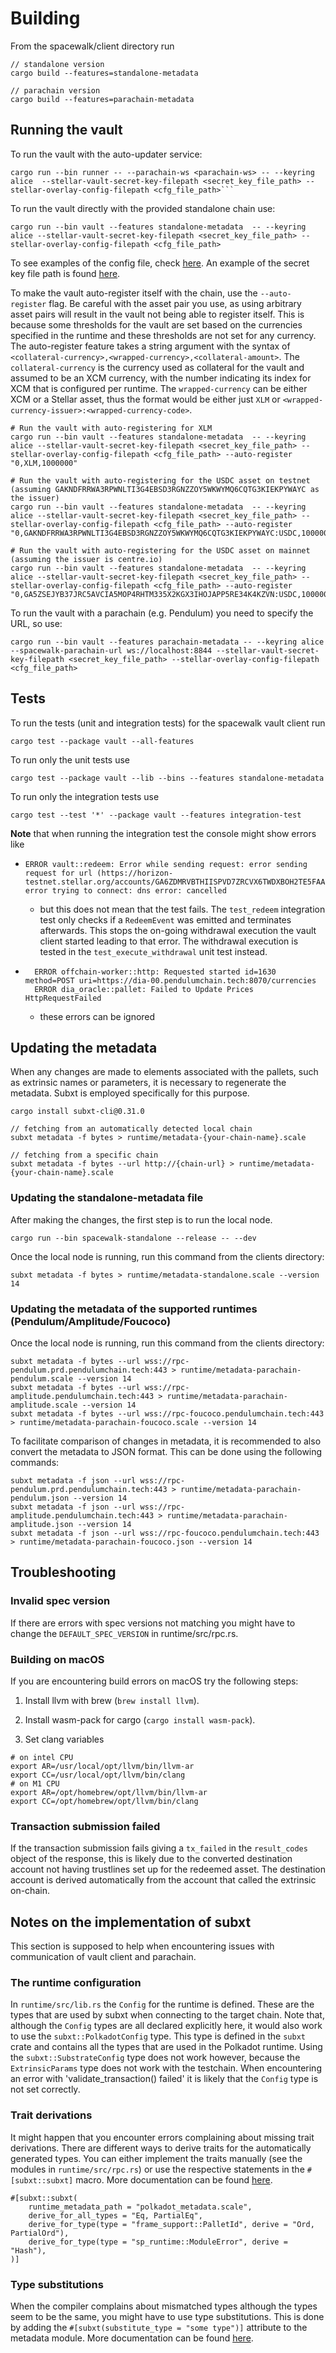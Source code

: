 # Building

From the spacewalk/client directory run

```
// standalone version
cargo build --features=standalone-metadata

// parachain version
cargo build --features=parachain-metadata
```

## Running the vault

To run the vault with the auto-updater service:

```
cargo run --bin runner -- --parachain-ws <parachain-ws> -- --keyring alice  --stellar-vault-secret-key-filepath <secret_key_file_path> --stellar-overlay-config-filepath <cfg_file_path>```
```

To run the vault directly with the provided standalone chain use:

```
cargo run --bin vault --features standalone-metadata  -- --keyring alice --stellar-vault-secret-key-filepath <secret_key_file_path> --stellar-overlay-config-filepath <cfg_file_path>
```

To see examples of the config file, check [here](stellar-relay-lib/resources/config).
An example of the secret key file path is found [here](stellar-relay-lib/resources/secretkey).

To make the vault auto-register itself with the chain, use the `--auto-register` flag.
Be careful with the asset pair you use, as using arbitrary asset pairs will result in the vault not being able to
register itself.
This is because some thresholds for the vault are set based on the currencies specified in the runtime and these
thresholds are not set for any currency.
The auto-register feature takes a string argument with the syntax
of `<collateral-currency>,<wrapped-currency>,<collateral-amount>`.
The `collateral-currency` is the currency used as collateral for the vault and assumed to be an XCM currency, with the
number indicating its index for XCM that is configured per runtime.
The `wrapped-currency` can be either XCM or a Stellar asset, thus the format would be either just `XLM`
or `<wrapped-currency-issuer>:<wrapped-currency-code>`.

```
# Run the vault with auto-registering for XLM
cargo run --bin vault --features standalone-metadata  -- --keyring alice --stellar-vault-secret-key-filepath <secret_key_file_path> --stellar-overlay-config-filepath <cfg_file_path> --auto-register "0,XLM,1000000"

# Run the vault with auto-registering for the USDC asset on testnet (assuming GAKNDFRRWA3RPWNLTI3G4EBSD3RGNZZOY5WKWYMQ6CQTG3KIEKPYWAYC as the issuer)
cargo run --bin vault --features standalone-metadata  -- --keyring alice --stellar-vault-secret-key-filepath <secret_key_file_path> --stellar-overlay-config-filepath <cfg_file_path> --auto-register "0,GAKNDFRRWA3RPWNLTI3G4EBSD3RGNZZOY5WKWYMQ6CQTG3KIEKPYWAYC:USDC,1000000"

# Run the vault with auto-registering for the USDC asset on mainnet (assuming the issuer is centre.io)
cargo run --bin vault --features standalone-metadata  -- --keyring alice --stellar-vault-secret-key-filepath <secret_key_file_path> --stellar-overlay-config-filepath <cfg_file_path> --auto-register "0,GA5ZSEJYB37JRC5AVCIA5MOP4RHTM335X2KGX3IHOJAPP5RE34K4KZVN:USDC,1000000"
```

To run the vault with a parachain (e.g. Pendulum) you need to specify the URL, so use:

```
cargo run --bin vault --features parachain-metadata -- --keyring alice --spacewalk-parachain-url ws://localhost:8844 --stellar-vault-secret-key-filepath <secret_key_file_path> --stellar-overlay-config-filepath <cfg_file_path>
```

## Tests

To run the tests (unit and integration tests) for the spacewalk vault client run

```
cargo test --package vault --all-features
```

To run only the unit tests use

```
cargo test --package vault --lib --bins --features standalone-metadata
```

To run only the integration tests use

```
cargo test --test '*' --package vault --features integration-test
```

**Note** that when running the integration test the console might show errors like

* ```
  ERROR vault::redeem: Error while sending request: error sending request for url (https://horizon-testnet.stellar.org/accounts/GA6ZDMRVBTHIISPVD7ZRCVX6TWDXBOH2TE5FAADJXZ52YL4GCFI4HOHU): error trying to connect: dns error: cancelled
  ```
    * but this does not mean that the test fails.
      The `test_redeem` integration test only checks if a `RedeemEvent` was emitted and terminates afterwards.
      This stops the on-going withdrawal execution the vault client started leading to that error.
      The withdrawal execution is tested in the `test_execute_withdrawal` unit test instead.

* ```
    ERROR offchain-worker::http: Requested started id=1630 method=POST uri=https://dia-00.pendulumchain.tech:8070/currencies
    ERROR dia_oracle::pallet: Failed to Update Prices HttpRequestFailed
  ```
    * these errors can be ignored

## Updating the metadata

When any changes are made to elements associated with the pallets, such as extrinsic names or parameters, it is
necessary to regenerate the metadata. Subxt is employed specifically for this purpose.

```
cargo install subxt-cli@0.31.0

// fetching from an automatically detected local chain
subxt metadata -f bytes > runtime/metadata-{your-chain-name}.scale

// fetching from a specific chain
subxt metadata -f bytes --url http://{chain-url} > runtime/metadata-{your-chain-name}.scale
```

### Updating the standalone-metadata file

After making the changes, the first step is to run the local node.

```
cargo run --bin spacewalk-standalone --release -- --dev
```

Once the local node is running, run this command from the clients directory:

```
subxt metadata -f bytes > runtime/metadata-standalone.scale --version 14
```

### Updating the metadata of the supported runtimes (Pendulum/Amplitude/Foucoco)

Once the local node is running, run this command from the clients directory:

```
subxt metadata -f bytes --url wss://rpc-pendulum.prd.pendulumchain.tech:443 > runtime/metadata-parachain-pendulum.scale --version 14
subxt metadata -f bytes --url wss://rpc-amplitude.pendulumchain.tech:443 > runtime/metadata-parachain-amplitude.scale --version 14
subxt metadata -f bytes --url wss://rpc-foucoco.pendulumchain.tech:443 > runtime/metadata-parachain-foucoco.scale --version 14
```

To facilitate comparison of changes in metadata, it is recommended to also convert the metadata to JSON format. This can
be done using the following commands:

```
subxt metadata -f json --url wss://rpc-pendulum.prd.pendulumchain.tech:443 > runtime/metadata-parachain-pendulum.json --version 14
subxt metadata -f json --url wss://rpc-amplitude.pendulumchain.tech:443 > runtime/metadata-parachain-amplitude.json --version 14
subxt metadata -f json --url wss://rpc-foucoco.pendulumchain.tech:443 > runtime/metadata-parachain-foucoco.json --version 14
```

## Troubleshooting

### Invalid spec version

If there are errors with spec versions not matching you might have to change the `DEFAULT_SPEC_VERSION` in
runtime/src/rpc.rs.

### Building on macOS

If you are encountering build errors on macOS try the following steps:

1. Install llvm with brew (`brew install llvm`).

1. Install wasm-pack for cargo (`cargo install wasm-pack`).

1. Set clang variables

```
# on intel CPU
export AR=/usr/local/opt/llvm/bin/llvm-ar
export CC=/usr/local/opt/llvm/bin/clang
# on M1 CPU
export AR=/opt/homebrew/opt/llvm/bin/llvm-ar
export CC=/opt/homebrew/opt/llvm/bin/clang
```

### Transaction submission failed

If the transaction submission fails giving a `tx_failed` in the `result_codes` object of the response, this is likely
due to the converted destination account not having trustlines set up for the redeemed asset.
The destination account is derived automatically from the account that called the extrinsic on-chain.

## Notes on the implementation of subxt

This section is supposed to help when encountering issues with communication of vault client and parachain.

### The runtime configuration

In `runtime/src/lib.rs` the `Config` for the runtime is defined.
These are the types that are used by subxt when connecting to the target chain.
Note that, although the `Config` types are all declared explicitly here, it would also work to use
the `subxt::PolkadotConfig` type.
This type is defined in the `subxt` crate and contains all the types that are used in the Polkadot runtime.
Using the `subxt::SubstrateConfig` type does not work however, because the `ExtrinsicParams` type does not work with the
testchain.
When encountering an error with 'validate_transaction() failed' it is likely that the `Config` type is not set
correctly.

### Trait derivations

It might happen that you encounter errors complaining about missing trait derivations.
There are different ways to derive traits for the automatically generated types.
You can either implement the traits manually (see the modules in `runtime/src/rpc.rs`) or use the respective
statements in the `#[subxt::subxt]` macro.
More documentation can be
found [here](https://docs.rs/subxt-macro/latest/subxt_macro/#adding-derives-for-specific-types).

```
#[subxt::subxt(
    runtime_metadata_path = "polkadot_metadata.scale",
    derive_for_all_types = "Eq, PartialEq",
    derive_for_type(type = "frame_support::PalletId", derive = "Ord, PartialOrd"),
    derive_for_type(type = "sp_runtime::ModuleError", derive = "Hash"),
)]
```

### Type substitutions

When the compiler complains about mismatched types although the types seem to be the same, you might have to use type
substitutions.
This is done by adding the `#[subxt(substitute_type = "some type")]` attribute to the metadata module.
More documentation can be found [here](https://docs.rs/subxt-macro/latest/subxt_macro/#substituting-types).